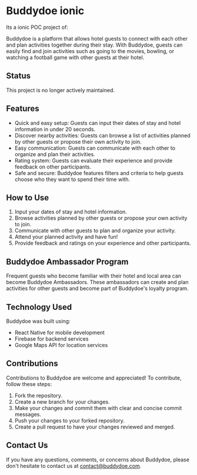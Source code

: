# Buddydoe ionic

Its a ionic POC project of:

Buddydoe is a platform that allows hotel guests to connect with each other and plan activities together during their stay. With Buddydoe, guests can easily find and join activities such as going to the movies, bowling, or watching a football game with other guests at their hotel.

## Status

This project is no longer actively maintained.

## Features

- Quick and easy setup: Guests can input their dates of stay and hotel information in under 20 seconds.
- Discover nearby activities: Guests can browse a list of activities planned by other guests or propose their own activity to join.
- Easy communication: Guests can communicate with each other to organize and plan their activities.
- Rating system: Guests can evaluate their experience and provide feedback on other participants.
- Safe and secure: Buddydoe features filters and criteria to help guests choose who they want to spend their time with.

## How to Use

1. Input your dates of stay and hotel information.
2. Browse activities planned by other guests or propose your own activity to join.
3. Communicate with other guests to plan and organize your activity.
4. Attend your planned activity and have fun!
5. Provide feedback and ratings on your experience and other participants.

## Buddydoe Ambassador Program

Frequent guests who become familiar with their hotel and local area can become Buddydoe Ambassadors. These ambassadors can create and plan activities for other guests and become part of Buddydoe's loyalty program.

## Technology Used

Buddydoe was built using:

- React Native for mobile development
- Firebase for backend services
- Google Maps API for location services

## Contributions

Contributions to Buddydoe are welcome and appreciated! To contribute, follow these steps:

1. Fork the repository.
2. Create a new branch for your changes.
3. Make your changes and commit them with clear and concise commit messages.
4. Push your changes to your forked repository.
5. Create a pull request to have your changes reviewed and merged.

## Contact Us

If you have any questions, comments, or concerns about Buddydoe, please don't hesitate to contact us at [contact@buddydoe.com](mailto:contact@buddydoe.com).
